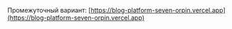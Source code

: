 Промежуточный вариант:
[https://blog-platform-seven-orpin.vercel.app](https://blog-platform-seven-orpin.vercel.app)
